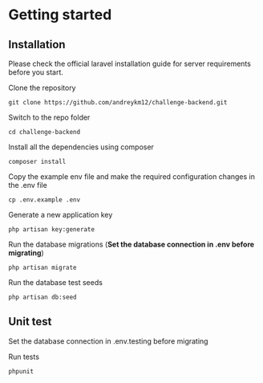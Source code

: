 
# Getting started

## Installation

Please check the official laravel installation guide for server requirements before you start.

Clone the repository

    git clone https://github.com/andreykm12/challenge-backend.git

Switch to the repo folder

    cd challenge-backend

Install all the dependencies using composer

    composer install

Copy the example env file and make the required configuration changes in the .env file

    cp .env.example .env

Generate a new application key

    php artisan key:generate

Run the database migrations (**Set the database connection in .env before migrating**)

    php artisan migrate

Run the database test seeds

    php artisan db:seed

## Unit test

Set the database connection in .env.testing before migrating

Run tests

    phpunit
